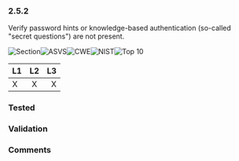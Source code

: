 ### 2.5.2 
Verify password hints or knowledge-based authentication (so-called "secret questions") are not present.

![Section](https://img.shields.io/badge/V2-green.svg)![ASVS](https://img.shields.io/badge/ASVS-2.5.2-blue.svg)![CWE](https://img.shields.io/badge/CWE-640-red.svg)![NIST](https://img.shields.io/badge/NIST-5.1.1.2-important.svg)![Top 10](https://img.shields.io/badge/--lightgray.svg)

| L1| L2| L3|
| --|:--:|-:|
| X | X | X |

### Tested

### Validation

### Comments

        